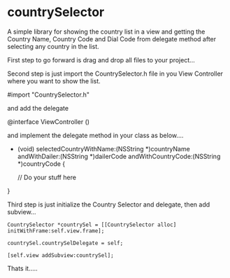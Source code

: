 # countrySelector

A simple library for showing the country list in a view and getting the Country Name, Country Code and Dial Code from delegate method after selecting any country in the list.



First step to go forward is drag and drop all files to your project… 



Second step is just import the CountrySelector.h file in you View Controller where you want to show the list.



#import "CountrySelector.h"



and add the delegate 



@interface ViewController () <CountrySelectorDelegate>



and implement the delegate method in your class as below….



- (void) selectedCountryWithName:(NSString *)countryName andWithDailer:(NSString *)dailerCode andWithCountryCode:(NSString *)countryCode {

    // Do your stuff here

}





Third step is just initialize the Country Selector and delegate, then add subview…



    CountrySelector *countrySel = [[CountrySelector alloc] initWithFrame:self.view.frame];

    countrySel.countrySelDelegate = self;

    [self.view addSubview:countrySel];





Thats it….. 
